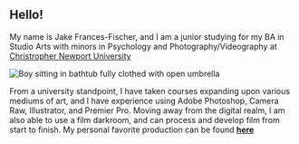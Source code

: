 ## Hello!

My name is Jake Frances-Fischer, and I am a junior studying for my BA in Studio Arts with minors in Psychology and Photography/Videography at [Christropher Newport University](https://cnu.edu/)  

![Boy sitting in bathtub fully clothed with open umbrella](https://francesfischer.github.io/francesfischer/images/picture1.jpg)

From a university standpoint, I have taken courses expanding upon various mediums of art, and I have experience using Adobe Photoshop, Camera Raw, Illustrator, and Premier Pro. Moving away from the digital realm, I am also able to use a film darkroom, and can process and develop film from start to finish. My personal favorite production can be found [**here**](file:///Users/jakefrances-fischer/Desktop/Video%20Art/Video%20Art%20FInal/MindsEye.mp4)

